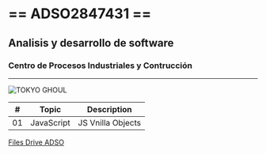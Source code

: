 # == ADSO2847431 ==
## Analisis y desarrollo de software
### Centro de Procesos Industriales y Contrucción 

---

![TOKYO GHOUL](https://tinyurl.com/4sw72vms)

| # | Topic      | Description       |
|---|---         |---                |
|01 | JavaScript | JS Vnilla Objects |

[Files Drive ADSO](https://tinyurl.com/4657t2vw)
